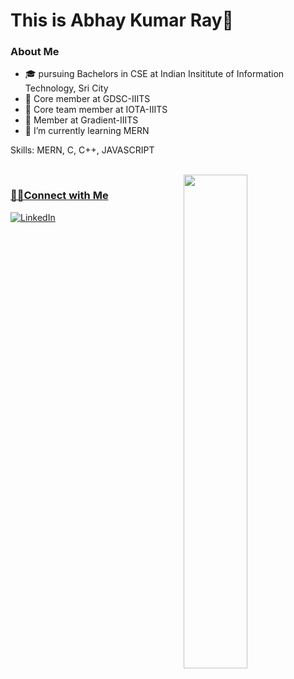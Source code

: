 



<h1> This is Abhay Kumar Ray🧑</h1>

<h3> About Me </h3>  

- 🎓 pursuing Bachelors in CSE at Indian Insititute of Information Technology, Sri City
- 💼 Core member at GDSC-IIITS
- 💼 Core team member at IOTA-IIITS
- 💼 Member at Gradient-IIITS
- 🌱 I’m currently learning MERN

Skills: MERN, C, C++, JAVASCRIPT



 <br/>
 <a href="https://github.com/Priyanshu-rajput-01?tab=repositories">
  <img align="right" src="https://github-readme-stats.vercel.app/api?username=abhay2002-pro&show_icons=true&title_color=ffcccc&icon_color=ffcccc&text_color=ffffff&bg_color=0d111a" width="45%" />
 
<h3>🤝🏻Connect with Me </h3>
<p>
<a rel="noreferrer"href="https://www.linkedin.com/in/abhay-ray-204b44187/" target="_blank" ><img alt="LinkedIn" src="https://img.shields.io/badge/linkedin%20-%230077B5.svg?&style=for-the-badge&logo=linkedin&logoColor=white"/></a>

</p>

<!--

**abhay2002-pro1/abhay2002-pro** is a ✨ _special_ ✨ repository because its `README.md` (this file) appears on your GitHub profile.

Here are some ideas to get you started:

- 🔭 I’m currently working on ...
- 🌱 I’m currently learning ...
- 👯 I’m looking to collaborate on ...
- 🤔 I’m looking for help with ...
- 💬 Ask me about ...
- 📫 How to reach me: ...
- 😄 Pronouns: ...
- ⚡ Fun fact: ...
-->
